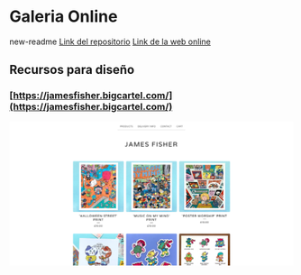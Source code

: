 # Galeria Online

 new-readme
[Link del repositorio](https://github.com/Smmook/tienda-adri.git)
[Link de la web online](https://smmook.github.io/tienda-adri/)

## Recursos para diseño

### [https://jamesfisher.bigcartel.com/](https://jamesfisher.bigcartel.com/)
![](./design/Screenshot%202022-04-26%20at%2020-02-31%20james%20fisher.jpg)
